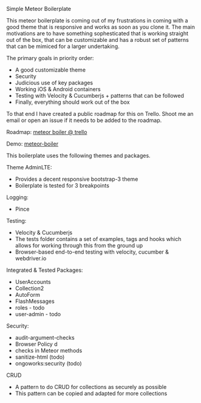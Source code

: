 Simple Meteor Boilerplate 

This meteor boilerplate is coming out of my frustrations in coming with a good theme that is responsive and works as soon as you clone it. The main motivations are to have something sophesticated that is working straight out of the box, that can be customizable and has a robust set of patterns that can be mimiced for a larger undertaking. 

The primary goals in priority order:
   - A good customizable theme
   - Security
   - Judicious use of key packages
   - Working iOS & Android containers
   - Testing with Velocity & Cucumberjs + patterns that can be followed
   - Finally, everything should work out of the box 

To that end I have created a public roadmap for this on Trello. Shoot me an email or open an issue if it needs to be added to the roadmap.

Roadmap: 
   [meteor boiler @ trello][trello]

Demo: 
   [meteor-boiler][demo]

This boilerplate uses the following themes and packages. 

Theme AdminLTE:
   - Provides a decent responsive bootstrap-3 theme 
   - Boilerplate is tested for 3 breakpoints

Logging:
   - Pince

Testing:
   - Velocity & Cucumberjs
   - The tests folder contains a set of examples, tags and hooks which allows   for working through this from the ground up
   - Browser-based end-to-end testing with velocity, cucumber & webdriver.io

Integrated & Tested Packages:
   - UserAccounts
   - Collection2 
   - AutoForm
   - FlashMessages
   - roles - todo
   - user-admin - todo

Security:
   - audit-argument-checks
   - Browser Policy d
   - checks in Meteor methods
   - sanitize-html (todo)
   - ongoworks:security (todo)

CRUD
   - A pattern to do CRUD for collections as securely as possible
   - This pattern can be copied and adapted for more collections

[trello]: https://trello.com/b/grrlZ9pd/meteor-boilerplate
[demo]: http://meteor-boiler.meteor.com

	